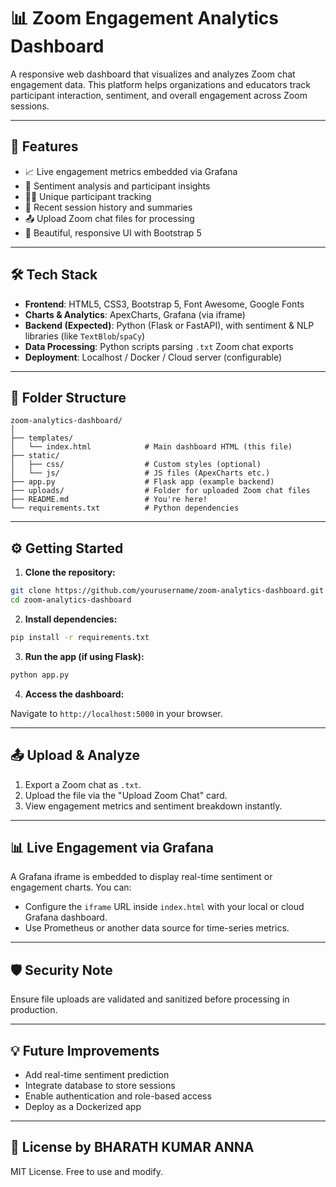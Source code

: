 # 📊 Zoom Engagement Analytics Dashboard

A responsive web dashboard that visualizes and analyzes Zoom chat engagement data. This platform helps organizations and educators track participant interaction, sentiment, and overall engagement across Zoom sessions.

---

## 🚀 Features

* 📈 Live engagement metrics embedded via Grafana
* 🧠 Sentiment analysis and participant insights
* 🧍‍♂️ Unique participant tracking
* 📅 Recent session history and summaries
* 📤 Upload Zoom chat files for processing
* 🎨 Beautiful, responsive UI with Bootstrap 5

---

## 🛠️ Tech Stack

* **Frontend**: HTML5, CSS3, Bootstrap 5, Font Awesome, Google Fonts
* **Charts & Analytics**: ApexCharts, Grafana (via iframe)
* **Backend (Expected)**: Python (Flask or FastAPI), with sentiment & NLP libraries (like `TextBlob`/`spaCy`)
* **Data Processing**: Python scripts parsing `.txt` Zoom chat exports
* **Deployment**: Localhost / Docker / Cloud server (configurable)

---

## 📂 Folder Structure

```
zoom-analytics-dashboard/
│
├── templates/
│   └── index.html            # Main dashboard HTML (this file)
├── static/
│   ├── css/                  # Custom styles (optional)
│   └── js/                   # JS files (ApexCharts etc.)
├── app.py                    # Flask app (example backend)
├── uploads/                  # Folder for uploaded Zoom chat files
├── README.md                 # You're here!
└── requirements.txt          # Python dependencies
```

---

## ⚙️ Getting Started

1. **Clone the repository:**

```bash
git clone https://github.com/yourusername/zoom-analytics-dashboard.git
cd zoom-analytics-dashboard
```

2. **Install dependencies:**

```bash
pip install -r requirements.txt
```

3. **Run the app (if using Flask):**

```bash
python app.py
```

4. **Access the dashboard:**

Navigate to `http://localhost:5000` in your browser.

---

## 📤 Upload & Analyze

1. Export a Zoom chat as `.txt`.
2. Upload the file via the "Upload Zoom Chat" card.
3. View engagement metrics and sentiment breakdown instantly.

---

## 📊 Live Engagement via Grafana

A Grafana iframe is embedded to display real-time sentiment or engagement charts. You can:

* Configure the `iframe` URL inside `index.html` with your local or cloud Grafana dashboard.
* Use Prometheus or another data source for time-series metrics.

---

## 🛡️ Security Note

Ensure file uploads are validated and sanitized before processing in production.

---

## 💡 Future Improvements

* Add real-time sentiment prediction
* Integrate database to store sessions
* Enable authentication and role-based access
* Deploy as a Dockerized app

---

## 📄 License by BHARATH KUMAR ANNA

MIT License. Free to use and modify.


